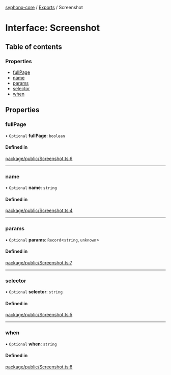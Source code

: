 [syphonx-core](../README.md) / [Exports](../modules.md) / Screenshot

# Interface: Screenshot

## Table of contents

### Properties

- [fullPage](Screenshot.md#fullpage)
- [name](Screenshot.md#name)
- [params](Screenshot.md#params)
- [selector](Screenshot.md#selector)
- [when](Screenshot.md#when)

## Properties

### fullPage

• `Optional` **fullPage**: `boolean`

#### Defined in

[package/public/Screenshot.ts:6](https://github.com/dtempx/syphonx-core/blob/bfef688/package/public/Screenshot.ts#L6)

___

### name

• `Optional` **name**: `string`

#### Defined in

[package/public/Screenshot.ts:4](https://github.com/dtempx/syphonx-core/blob/bfef688/package/public/Screenshot.ts#L4)

___

### params

• `Optional` **params**: `Record`\<`string`, `unknown`\>

#### Defined in

[package/public/Screenshot.ts:7](https://github.com/dtempx/syphonx-core/blob/bfef688/package/public/Screenshot.ts#L7)

___

### selector

• `Optional` **selector**: `string`

#### Defined in

[package/public/Screenshot.ts:5](https://github.com/dtempx/syphonx-core/blob/bfef688/package/public/Screenshot.ts#L5)

___

### when

• `Optional` **when**: `string`

#### Defined in

[package/public/Screenshot.ts:8](https://github.com/dtempx/syphonx-core/blob/bfef688/package/public/Screenshot.ts#L8)
